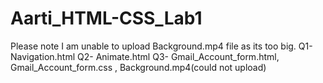 # Aarti_HTML-CSS_Lab1

Please note I am unable to upload Background.mp4 file as its too big. 
Q1- Navigation.html
Q2- Animate.html
Q3- Gmail_Account_form.html,  Gmail_Account_form.css , Background.mp4(could not upload)
